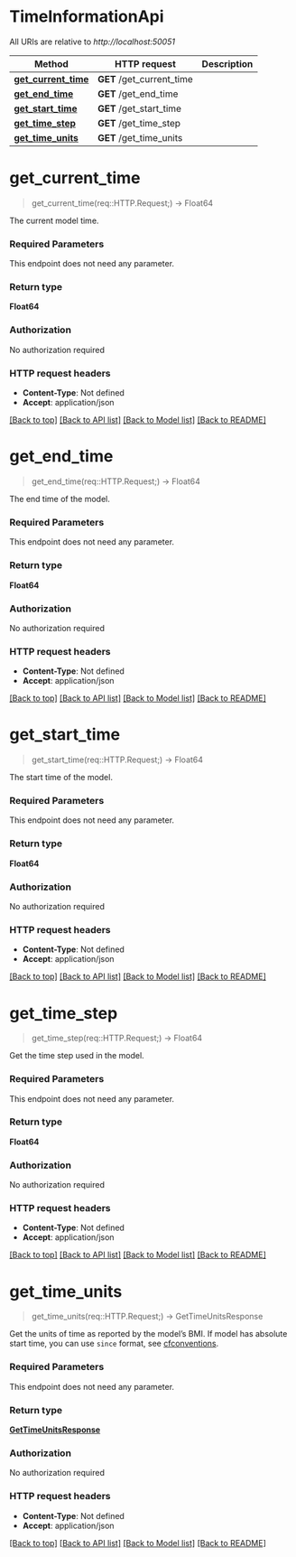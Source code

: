 # TimeInformationApi

All URIs are relative to *http://localhost:50051*

Method | HTTP request | Description
------------- | ------------- | -------------
[**get_current_time**](TimeInformationApi.md#get_current_time) | **GET** /get_current_time | 
[**get_end_time**](TimeInformationApi.md#get_end_time) | **GET** /get_end_time | 
[**get_start_time**](TimeInformationApi.md#get_start_time) | **GET** /get_start_time | 
[**get_time_step**](TimeInformationApi.md#get_time_step) | **GET** /get_time_step | 
[**get_time_units**](TimeInformationApi.md#get_time_units) | **GET** /get_time_units | 


# **get_current_time**
> get_current_time(req::HTTP.Request;) -> Float64



The current model time.

### Required Parameters
This endpoint does not need any parameter.

### Return type

**Float64**

### Authorization

No authorization required

### HTTP request headers

 - **Content-Type**: Not defined
 - **Accept**: application/json

[[Back to top]](#) [[Back to API list]](../README.md#documentation-for-api-endpoints) [[Back to Model list]](../README.md#documentation-for-models) [[Back to README]](../README.md)

# **get_end_time**
> get_end_time(req::HTTP.Request;) -> Float64



The end time of the model.

### Required Parameters
This endpoint does not need any parameter.

### Return type

**Float64**

### Authorization

No authorization required

### HTTP request headers

 - **Content-Type**: Not defined
 - **Accept**: application/json

[[Back to top]](#) [[Back to API list]](../README.md#documentation-for-api-endpoints) [[Back to Model list]](../README.md#documentation-for-models) [[Back to README]](../README.md)

# **get_start_time**
> get_start_time(req::HTTP.Request;) -> Float64



The start time of the model.

### Required Parameters
This endpoint does not need any parameter.

### Return type

**Float64**

### Authorization

No authorization required

### HTTP request headers

 - **Content-Type**: Not defined
 - **Accept**: application/json

[[Back to top]](#) [[Back to API list]](../README.md#documentation-for-api-endpoints) [[Back to Model list]](../README.md#documentation-for-models) [[Back to README]](../README.md)

# **get_time_step**
> get_time_step(req::HTTP.Request;) -> Float64



Get the time step used in the model.

### Required Parameters
This endpoint does not need any parameter.

### Return type

**Float64**

### Authorization

No authorization required

### HTTP request headers

 - **Content-Type**: Not defined
 - **Accept**: application/json

[[Back to top]](#) [[Back to API list]](../README.md#documentation-for-api-endpoints) [[Back to Model list]](../README.md#documentation-for-models) [[Back to README]](../README.md)

# **get_time_units**
> get_time_units(req::HTTP.Request;) -> GetTimeUnitsResponse



Get the units of time as reported by the model’s BMI. If model has absolute start time, you can use `since` format, see [cfconventions](https://cfconventions.org/cf-conventions/cf-conventions#time-coordinate). 

### Required Parameters
This endpoint does not need any parameter.

### Return type

[**GetTimeUnitsResponse**](GetTimeUnitsResponse.md)

### Authorization

No authorization required

### HTTP request headers

 - **Content-Type**: Not defined
 - **Accept**: application/json

[[Back to top]](#) [[Back to API list]](../README.md#documentation-for-api-endpoints) [[Back to Model list]](../README.md#documentation-for-models) [[Back to README]](../README.md)

